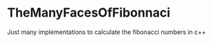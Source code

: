 TheManyFacesOfFibonnaci
=======================

Just many implementations to calculate the fibonacci numbers in c++
